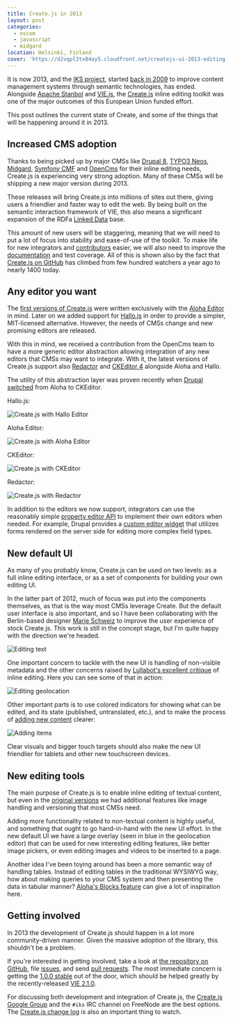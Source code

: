 ```yaml
---
title: Create.js in 2013
layout: post
categories:
  - oscom
  - javascript
  - midgard
location: Helsinki, Finland
cover: 'https://d2vqpl3tx84ay5.cloudfront.net/createjs-ui-2013-editing.png'
---
```

It is now 2013, and the [IKS project](http://www.iks-project.eu/), started [back in 2009](http://bergie.iki.fi/blog/starting_the_interactive_knowledge_project/) to improve content management systems through semantic technologies, has ended. Alongside [Apache Stanbol](http://stanbol.apache.org/) and [VIE.js](http://viejs.org/), the [Create.js](http://createjs.org) inline editing toolkit was one of the major outcomes of this European Union funded effort.

This post outlines the current state of Create, and some of the things that will be happening around it in 2013.

## Increased CMS adoption

Thanks to being picked up by major CMSs like [Drupal 8](http://drupal.org/), [TYPO3 Neos](http://neos.typo3.org/), [Midgard](http://midgard-project.org/), [Symfony CMF](http://cmf.symfony.com/) and [OpenCms](http://www.opencms.org/en/) for their inline editing needs, Create.js is experiencing very strong adoption. Many of these CMSs will be shipping a new major version during 2013.

These releases will bring Create.js into millions of sites out there, giving users a friendlier and faster way to edit the web. By being built on the semantic interaction framework of VIE, this also means a significant expansion of the RDFa [Linked Data](http://www.w3.org/standards/semanticweb/data) base.

This amount of new users will be staggering, meaning that we will need to put a lot of focus into stability and ease-of-use of the toolkit. To make life for new integrators and [contributors](http://www.ohloh.net/p/midgardcreate/contributors?sort=latest_commit) easier, we will also need to improve the [documentation](http://createjs.org/guide/) and test coverage. All of this is shown also by the fact that [Create.js on GitHub](https://github.com/bergie/create) has climbed from few hundred watchers a year ago to nearly 1400 today.

## Any editor you want

The [first versions of Create.js](http://bergie.iki.fi/blog/introducing_the_midgard_create_user_interface/) were written exclusively with the [Aloha Editor](http://aloha-editor.org/) in mind. Later on we added support for [Hallo.js](http://hallojs.org/) in order to provide a simpler, MIT-licensed alternative. However, the needs of CMSs change and new promising editors are released.

With this in mind, we received a contribution from the OpenCms team to have a more generic editor abstraction allowing integration of any new editors that CMSs may want to integrate. With it, the latest versions of Create.js support also [Redactor](http://imperavi.com/redactor/) and [CKEditor 4](http://ckeditor.com/) alongside Aloha and Hallo.

The utility of this abstraction layer was proven recently when [Drupal switched](http://buytaert.net/from-aloha-to-ckeditor) from Aloha to CKEditor.

Hallo.js:

![Create.js with Hallo Editor](https://d2vqpl3tx84ay5.cloudfront.net/createjs-editors/hallo.png)

Aloha Editor:

![Create.js with Aloha Editor](https://d2vqpl3tx84ay5.cloudfront.net/createjs-editors/aloha.png)

CKEditor:

![Create.js with CKEditor](https://d2vqpl3tx84ay5.cloudfront.net/createjs-editors/ckeditor.png)

Redactor:

![Create.js with Redactor](https://d2vqpl3tx84ay5.cloudfront.net/createjs-editors/redactor.png)

In addition to the editors we now support, integrators can use the reasonably simple [property editor API](https://github.com/bergie/create/tree/master/src/editingWidgets) to implement their own editors when needed. For example, Drupal provides a [custom editor widget](http://drupalcode.org/project/edit.git/blob/06e86c82ab5412ef1f78aea343dbe0f9cbd16867:/js/createjs/editingWidgets/formwidget.js) that utilizes forms rendered on the server side for editing more complex field types.

## New default UI

As many of you probably know, Create.js can be used on two levels: as a full inline editing interface, or as a set of components for building your own editing UI.

In the latter part of 2012, much of focus was put into the components themselves, as that is the way most CMSs leverage Create. But the default user interface is also important, and so I have been collaborating with the Berlin-based designer [Marie Schweiz](http://marie-schweiz.de/) to improve the user experience of stock Create.js. This work is still in the concept stage, but I'm quite happy with the direction we're headed.

![Editing text](https://d2vqpl3tx84ay5.cloudfront.net/createjs-ui-2013-editing.png)

One important concern to tackle with the new UI is handling of non-visible metadata and the other concerns raised by [Lullabot's excellent critique](http://www.lullabot.com/articles/inline-editing-and-cost-leaky-abstractions) of inline editing. Here you can see some of that in action:

![Editing geolocation](https://d2vqpl3tx84ay5.cloudfront.net/createjs-ui-2013-metadata.png)

Other important parts is to use colored indicators for showing what can be edited, and its state (published, untranslated, etc.), and to make the process of [adding new content](http://bergie.iki.fi/blog/create-collections/) clearer:

![Adding items](https://d2vqpl3tx84ay5.cloudfront.net/createjs-ui-2013-create.png)

Clear visuals and bigger touch targets should also make the new UI friendlier for tablets and other new touchscreen devices.

## New editing tools

The main purpose of Create.js is to enable inline editing of textual content, but even in the [original versions](http://bergie.iki.fi/blog/introducing_the_midgard_create_user_interface/) we had additional features like image handling and versioning that most CMSs need.

Adding more functionality related to non-textual content is highly useful, and something that ought to go hand-in-hand with the new UI effort. In the new default UI we have a large overlay (seen in blue in the geolocation editor) that can be used for new interesting editing features, like better image pickers, or even editing images and videos to be inserted to a page.

Another idea I've been toying around has been a more semantic way of handling tables. Instead of editing tables in the traditional WYSIWYG way, how about making queries to your CMS system and then presenting the data in tabular manner? [Aloha's Blocks feature](http://aloha-editor.org/guides/plugin_block.html) can give a lot of inspiration here.

## Getting involved

In 2013 the development of Create.js should happen in a lot more community-driven manner. Given the massive adoption of the library, this shouldn't be a problem.

If you're interested in getting involved, take a look at [the repository on GitHub](https://github.com/bergie/create), file [issues](https://github.com/bergie/create/issues?state=open), and send [pull requests](http://github.com/guides/pull-requests). The most immediate concern is getting the [1.0.0 stable](https://github.com/bergie/create/issues?milestone=1&page=1&state=open) out of the door, which should be helped greatly by the recently-released [VIE 2.1.0](https://groups.google.com/d/topic/viejs/RYKfp0Fhuag/discussion).

For discussing both development and integration of Create.js, the [Create.js Google Group](http://groups.google.com/group/createjs) and the `#iks` IRC channel on FreeNode are the best options. The [Create.js change log](https://github.com/bergie/create/blob/master/CHANGES.md) is also an important thing to watch.
